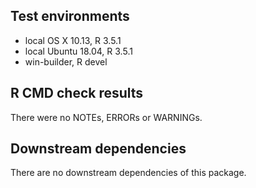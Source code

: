 ## Test environments
* local OS X 10.13, R 3.5.1
* local Ubuntu 18.04, R 3.5.1
* win-builder, R devel

## R CMD check results
There were no NOTEs, ERRORs or WARNINGs.

## Downstream dependencies
There are no downstream dependencies of this package.
